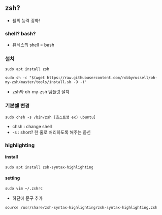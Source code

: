 ## zsh?
- 쉘의 능력 강화!

### shell? bash?
- 유닉스의 shell = bash

### 설치
```
sudo apt install zsh

sudo sh -c "$(wget https://raw.githubusercontent.com/robbyrussell/oh-my-zsh/master/tools/install.sh -O -)"
```
- zsh와 oh-my-zsh 템플릿 설치

### 기본쉘 변경
```
sudo chsh -s /bin/zsh [호스트명 ex) ubuntu]
```
- chsh : change shell
- -s : short? 한 줄로 처리하도록 해주는 옵션

### highlighting
#### install
```
sudo apt install zsh-syntax-highlighting
```
#### setting
```
sudo vim ~/.zshrc
```
- 하단에 문구 추가
```
source /usr/share/zsh-syntax-highlighting/zsh-syntax-highlighting.zsh
```
